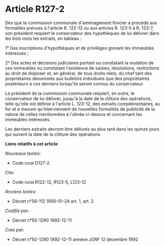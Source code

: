 # Article R127-2

Dès que la commission communale d'aménagement foncier a procédé aux formalités prévues à l'article R. 122-12 ou aux articles
R. 123-5 à R. 123-7, son président requiert le conservateur des hypothèques de lui délivrer dans les trois mois les extraits,
en tableau :

1° Des inscriptions d'hypothèques et de privilèges grevant les immeubles intéressés ;

2° Des actes et décisions judiciaires portant ou constatant la mutation de ces immeubles ou constatant l'existence de
saisies, résolutions, restrictions au droit de disposer et, en général, de tous droits réels, du chef tant des propriétaires
dénommés aux bulletins individuels que des propriétaires postérieurs à ces derniers lorsqu'ils seront connus du conservateur.

Le président de la commission communale requiert, en outre, le conservateur de lui délivrer, jusqu'à la date de la clôture
des opérations, telle qu'elle est définie à l'article L. 123-12, des extraits complémentaires, au fur et à mesure
qu'interviennent de nouvelles formalités de publicité de la nature de celles mentionnées à l'alinéa ci-dessus et concernant
les immeubles intéressés.

Les derniers extraits devront être délivrés au plus tard dans les quinze jours qui suivent la date de la clôture des
opérations.

**Liens relatifs à cet article**

_Nouveaux textes_:

  - Code rural D127-2

_Cite_:

  - Code rural R122-12, R123-5, L123-12

_Anciens textes_:

  - Décret n°56-112 1956-01-24 art. 1, art. 2

_Codifié par_:

  - Décret n°92-1290 1992-12-11

_Créé par_:

  - Décret n°92-1290 1992-12-11 annexe JORF 12 décembre 1992
